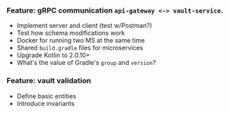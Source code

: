 ### Feature: gRPC communication `api-gateway <-> vault-service`.

- Implement server and client (test w/Postman?)
- Test how schema modifications work
- Docker for running two MS at the same time
- Shared `build.gradle` files for microservices
- Upgrade Kotlin to 2.0.10+
- What's the value of Gradle's `group` and `version`?

### Feature: vault validation

- Define basic entities
- Introduce invariants
